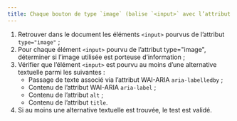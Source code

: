 ```yaml
---
title: Chaque bouton de type `image` (balise `<input>` avec l’attribut `type="image"`) a-t-il une [alternative textuelle](#g-alternative-textuelle-image) ?
---
```


1. Retrouver dans le document les éléments `<input>` pourvus de l’attribut `type="image"` ;
2. Pour chaque élément `<input>` pourvu de l’attribut type="image", déterminer si l’image utilisée est porteuse d’information ;
3. Vérifier que l’élément `<input>` est pourvu au moins d’une alternative textuelle parmi les suivantes :
    * Passage de texte associé via l’attribut WAI-ARIA `aria-labelledby` ;
    * Contenu de l’attribut WAI-ARIA `aria-label` ;
    * Contenu de l’attribut `alt` ;
    * Contenu de l’attribut `title`.
4. Si au moins une alternative textuelle est trouvée, le test est validé.